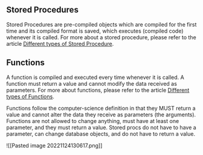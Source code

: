 ## Stored Procedures

Stored Procedures are pre-compiled objects which are compiled for the first time and its compiled format is saved, which executes (compiled code) whenever it is called. For more about a stored procedure, please refer to the article [Different types of Stored Procedure](http://www.dotnettricks.com/learn/sqlserver/different-types-of-sql-server-stored-procedures).

## Functions

A function is compiled and executed every time whenever it is called. A function must return a value and cannot modify the data received as parameters. For more about functions, please refer to the article [Different types of Functions](http://www.dotnettricks.com/learn/sqlserver/different-types-of-sql-server-functions).



Functions follow the computer-science definition in that they MUST return a value and cannot alter the data they receive as parameters (the arguments). Functions are not allowed to change anything, must have at least one parameter, and they must return a value. Stored procs do not have to have a parameter, can change database objects, and do not have to return a value.

![[Pasted image 20221124130617.png]]

